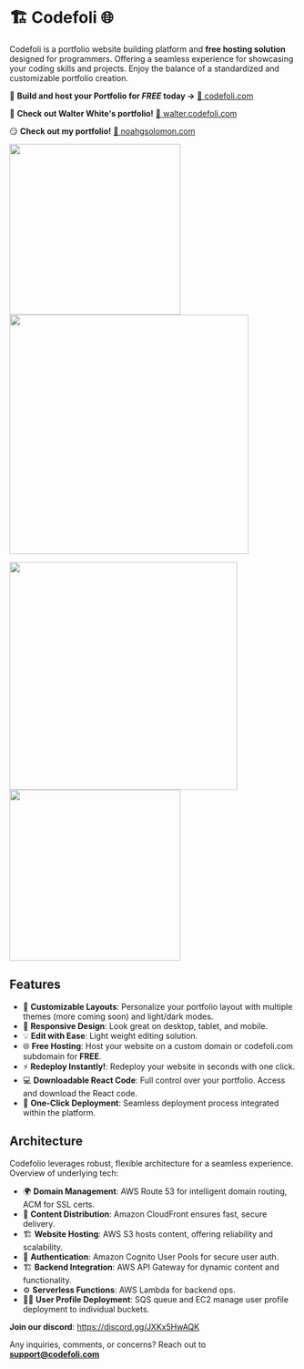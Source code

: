 # 🏗 Codefoli 🌐

Codefoli is a portfolio website building platform and **free hosting solution** designed for programmers. Offering a seamless experience for showcasing your coding skills and projects. Enjoy the balance of a standardized and customizable portfolio creation. 

🌟 **Build and host your Portfolio for _FREE_ today ->** [🔗 codefoli.com](https://codefoli.com)

💊 **Check out Walter White's portfolio!** [🔗 walter.codefoli.com](https://walter.codefoli.com)

😏 **Check out my portfolio!** [🔗 noahgsolomon.com](https://www.noahgsolomon.com)


<!-- Row 1 -->
<p float="left">
  <img src="https://github.com/noahgsolomon/Codefoli/assets/111200060/abda3113-f687-4027-aab9-f012aa8111a1" width="300" />
  <img src="https://github.com/noahgsolomon/Codefoli/assets/111200060/dd286e26-d115-4791-8e2f-10a733a443b1" width="420" />
</p>

<!-- Row 2 -->
<p float="left">
  <img src="https://github.com/noahgsolomon/Codefoli/assets/111200060/0ebe956f-6282-4956-b30f-a97c9b6f8dda" width="400" />
  <img src="https://github.com/noahgsolomon/Codefoli/assets/111200060/80c37c9e-da7c-4bed-8a7f-bd47d323cc4d" width="300" />
</p>

## Features
- 🎨 **Customizable Layouts**: Personalize your portfolio layout with multiple themes (more coming soon) and light/dark modes.
- 📱 **Responsive Design**: Look great on desktop, tablet, and mobile.
- 💡 **Edit with Ease**: Light weight editing solution.
- 🌐 **Free Hosting**: Host your website on a custom domain or codefoli.com subdomain for **FREE**.
- ⚡ **Redeploy Instantly!**: Redeploy your website in seconds with one click.
- 💻 **Downloadable React Code**: Full control over your portfolio. Access and download the React code.
- 🚀 **One-Click Deployment**: Seamless deployment process integrated within the platform.

## Architecture
Codefolio leverages robust, flexible architecture for a seamless experience. Overview of underlying tech:

- 🌍 **Domain Management**: AWS Route 53 for intelligent domain routing, ACM for SSL certs.
- 🚀 **Content Distribution**: Amazon CloudFront ensures fast, secure delivery.
- 🏗 **Website Hosting**: AWS S3 hosts content, offering reliability and scalability.
- 🔐 **Authentication**: Amazon Cognito User Pools for secure user auth.
- 🏗 **Backend Integration**: AWS API Gateway for dynamic content and functionality.
- ⚙️ **Serverless Functions**: AWS Lambda for backend ops.
- 🧑‍💻 **User Profile Deployment**: SQS queue and EC2 manage user profile deployment to individual buckets.

**Join our discord**: https://discord.gg/JXKx5HwAQK

Any inquiries, comments, or concerns? Reach out to **support@codefoli.com**
